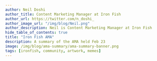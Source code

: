 ```yaml
---
author: Neil Doshi
author_title: Content Marketing Manager at Iron Fish
author_url: https://twitter.com/n_doshi_
author_image_url: "/img/blog/Neil.png"
author_description: Neil is Content Marketing Manager at Iron Fish
hide_table_of_contents: true
title: "Iron Fish AMA"
description: A summary of the AMA held Feb 23
image: /img/blog/ama-summary/ama-summary-banner.png
tags: [ironfish, community, artwork, memes]
---
```

